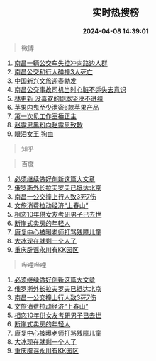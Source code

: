 <div align="center"><h2>实时热搜榜</h2><h4>2024-04-08 14:39:01</h4></div>

> 微博  

1. [南昌一辆公交车失控冲向路边人群](https://s.weibo.com/weibo?q=%23%E5%8D%97%E6%98%8C%E4%B8%80%E8%BE%86%E5%85%AC%E4%BA%A4%E8%BD%A6%E5%A4%B1%E6%8E%A7%E5%86%B2%E5%90%91%E8%B7%AF%E8%BE%B9%E4%BA%BA%E7%BE%A4%23&t=31&band_rank=1&Refer=top)<br />
2. [南昌公交和行人碰撞3人死亡](https://s.weibo.com/weibo?q=%23%E5%8D%97%E6%98%8C%E5%85%AC%E4%BA%A4%E5%92%8C%E8%A1%8C%E4%BA%BA%E7%A2%B0%E6%92%9E3%E4%BA%BA%E6%AD%BB%E4%BA%A1%23&t=31&band_rank=2&Refer=top)<br />
3. [中国新兴文旅迎春勃发](https://s.weibo.com/weibo?q=%23%E4%B8%AD%E5%9B%BD%E6%96%B0%E5%85%B4%E6%96%87%E6%97%85%E8%BF%8E%E6%98%A5%E5%8B%83%E5%8F%91%23&t=31&band_rank=3&Refer=top)<br />
4. [南昌公交事故司机当时心脏不适失去意识](https://s.weibo.com/weibo?q=%23%E5%8D%97%E6%98%8C%E5%85%AC%E4%BA%A4%E4%BA%8B%E6%95%85%E5%8F%B8%E6%9C%BA%E5%BD%93%E6%97%B6%E5%BF%83%E8%84%8F%E4%B8%8D%E9%80%82%E5%A4%B1%E5%8E%BB%E6%84%8F%E8%AF%86%23&t=31&band_rank=4&Refer=top)<br />
5. [林更新 没喜欢的剧本坚决不进组](https://s.weibo.com/weibo?q=%E6%9E%97%E6%9B%B4%E6%96%B0%20%E6%B2%A1%E5%96%9C%E6%AC%A2%E7%9A%84%E5%89%A7%E6%9C%AC%E5%9D%9A%E5%86%B3%E4%B8%8D%E8%BF%9B%E7%BB%84&t=31&band_rank=5&Refer=top)<br />
6. [苹果内鬼至少泄密6款苹果产品](https://s.weibo.com/weibo?q=%23%E8%8B%B9%E6%9E%9C%E5%86%85%E9%AC%BC%E8%87%B3%E5%B0%91%E6%B3%84%E5%AF%866%E6%AC%BE%E8%8B%B9%E6%9E%9C%E4%BA%A7%E5%93%81%23&t=31&band_rank=6&Refer=top)<br />
7. [第一次见工作室捶正主](https://s.weibo.com/weibo?q=%23%E7%AC%AC%E4%B8%80%E6%AC%A1%E8%A7%81%E5%B7%A5%E4%BD%9C%E5%AE%A4%E6%8D%B6%E6%AD%A3%E4%B8%BB%23&t=31&band_rank=7&Refer=top)<br />
8. [赵露思黑粉向赵露思致歉](https://s.weibo.com/weibo?q=%23%E8%B5%B5%E9%9C%B2%E6%80%9D%E9%BB%91%E7%B2%89%E5%90%91%E8%B5%B5%E9%9C%B2%E6%80%9D%E8%87%B4%E6%AD%89%23&t=31&band_rank=8&Refer=top)<br />
9. [眼泪女王 狗血](https://s.weibo.com/weibo?q=%E7%9C%BC%E6%B3%AA%E5%A5%B3%E7%8E%8B%20%E7%8B%97%E8%A1%80&t=31&band_rank=9&Refer=top)<br />

> 知乎  


> 百度  

1. [必须继续做好创新这篇大文章](https://www.baidu.com/s?wd=%E5%BF%85%E9%A1%BB%E7%BB%A7%E7%BB%AD%E5%81%9A%E5%A5%BD%E5%88%9B%E6%96%B0%E8%BF%99%E7%AF%87%E5%A4%A7%E6%96%87%E7%AB%A0&sa=fyb_news&rsv_dl=fyb_news)<br />
2. [俄罗斯外长拉夫罗夫已抵达北京](https://www.baidu.com/s?wd=%E4%BF%84%E7%BD%97%E6%96%AF%E5%A4%96%E9%95%BF%E6%8B%89%E5%A4%AB%E7%BD%97%E5%A4%AB%E5%B7%B2%E6%8A%B5%E8%BE%BE%E5%8C%97%E4%BA%AC&sa=fyb_news&rsv_dl=fyb_news)<br />
3. [南昌一公交撞上行人致3死7伤](https://www.baidu.com/s?wd=%E5%8D%97%E6%98%8C%E4%B8%80%E5%85%AC%E4%BA%A4%E6%92%9E%E4%B8%8A%E8%A1%8C%E4%BA%BA%E8%87%B43%E6%AD%BB7%E4%BC%A4&sa=fyb_news&rsv_dl=fyb_news)<br />
4. [文旅消费拉动经济“上春山”](https://www.baidu.com/s?wd=%E6%96%87%E6%97%85%E6%B6%88%E8%B4%B9%E6%8B%89%E5%8A%A8%E7%BB%8F%E6%B5%8E%E2%80%9C%E4%B8%8A%E6%98%A5%E5%B1%B1%E2%80%9D&sa=fyb_news&rsv_dl=fyb_news)<br />
5. [相恋10年供女友考研男子已去世](https://www.baidu.com/s?wd=%E7%9B%B8%E6%81%8B10%E5%B9%B4%E4%BE%9B%E5%A5%B3%E5%8F%8B%E8%80%83%E7%A0%94%E7%94%B7%E5%AD%90%E5%B7%B2%E5%8E%BB%E4%B8%96&sa=fyb_news&rsv_dl=fyb_news)<br />
6. [断崖式卖房的年轻人](https://www.baidu.com/s?wd=%E6%96%AD%E5%B4%96%E5%BC%8F%E5%8D%96%E6%88%BF%E7%9A%84%E5%B9%B4%E8%BD%BB%E4%BA%BA&sa=fyb_news&rsv_dl=fyb_news)<br />
7. [康复中心被曝老师打骂残障儿童](https://www.baidu.com/s?wd=%E5%BA%B7%E5%A4%8D%E4%B8%AD%E5%BF%83%E8%A2%AB%E6%9B%9D%E8%80%81%E5%B8%88%E6%89%93%E9%AA%82%E6%AE%8B%E9%9A%9C%E5%84%BF%E7%AB%A5&sa=fyb_news&rsv_dl=fyb_news)<br />
8. [大冰现在就剩一个人了](https://www.baidu.com/s?wd=%E5%A4%A7%E5%86%B0%E7%8E%B0%E5%9C%A8%E5%B0%B1%E5%89%A9%E4%B8%80%E4%B8%AA%E4%BA%BA%E4%BA%86&sa=fyb_news&rsv_dl=fyb_news)<br />
9. [重庆辟谣永川有KK园区](https://www.baidu.com/s?wd=%E9%87%8D%E5%BA%86%E8%BE%9F%E8%B0%A3%E6%B0%B8%E5%B7%9D%E6%9C%89KK%E5%9B%AD%E5%8C%BA&sa=fyb_news&rsv_dl=fyb_news)<br />

> 哔哩哔哩  

1. [必须继续做好创新这篇大文章](https://www.baidu.com/s?wd=%E5%BF%85%E9%A1%BB%E7%BB%A7%E7%BB%AD%E5%81%9A%E5%A5%BD%E5%88%9B%E6%96%B0%E8%BF%99%E7%AF%87%E5%A4%A7%E6%96%87%E7%AB%A0&sa=fyb_news&rsv_dl=fyb_news)<br />
2. [俄罗斯外长拉夫罗夫已抵达北京](https://www.baidu.com/s?wd=%E4%BF%84%E7%BD%97%E6%96%AF%E5%A4%96%E9%95%BF%E6%8B%89%E5%A4%AB%E7%BD%97%E5%A4%AB%E5%B7%B2%E6%8A%B5%E8%BE%BE%E5%8C%97%E4%BA%AC&sa=fyb_news&rsv_dl=fyb_news)<br />
3. [南昌一公交撞上行人致3死7伤](https://www.baidu.com/s?wd=%E5%8D%97%E6%98%8C%E4%B8%80%E5%85%AC%E4%BA%A4%E6%92%9E%E4%B8%8A%E8%A1%8C%E4%BA%BA%E8%87%B43%E6%AD%BB7%E4%BC%A4&sa=fyb_news&rsv_dl=fyb_news)<br />
4. [文旅消费拉动经济“上春山”](https://www.baidu.com/s?wd=%E6%96%87%E6%97%85%E6%B6%88%E8%B4%B9%E6%8B%89%E5%8A%A8%E7%BB%8F%E6%B5%8E%E2%80%9C%E4%B8%8A%E6%98%A5%E5%B1%B1%E2%80%9D&sa=fyb_news&rsv_dl=fyb_news)<br />
5. [相恋10年供女友考研男子已去世](https://www.baidu.com/s?wd=%E7%9B%B8%E6%81%8B10%E5%B9%B4%E4%BE%9B%E5%A5%B3%E5%8F%8B%E8%80%83%E7%A0%94%E7%94%B7%E5%AD%90%E5%B7%B2%E5%8E%BB%E4%B8%96&sa=fyb_news&rsv_dl=fyb_news)<br />
6. [断崖式卖房的年轻人](https://www.baidu.com/s?wd=%E6%96%AD%E5%B4%96%E5%BC%8F%E5%8D%96%E6%88%BF%E7%9A%84%E5%B9%B4%E8%BD%BB%E4%BA%BA&sa=fyb_news&rsv_dl=fyb_news)<br />
7. [康复中心被曝老师打骂残障儿童](https://www.baidu.com/s?wd=%E5%BA%B7%E5%A4%8D%E4%B8%AD%E5%BF%83%E8%A2%AB%E6%9B%9D%E8%80%81%E5%B8%88%E6%89%93%E9%AA%82%E6%AE%8B%E9%9A%9C%E5%84%BF%E7%AB%A5&sa=fyb_news&rsv_dl=fyb_news)<br />
8. [大冰现在就剩一个人了](https://www.baidu.com/s?wd=%E5%A4%A7%E5%86%B0%E7%8E%B0%E5%9C%A8%E5%B0%B1%E5%89%A9%E4%B8%80%E4%B8%AA%E4%BA%BA%E4%BA%86&sa=fyb_news&rsv_dl=fyb_news)<br />
9. [重庆辟谣永川有KK园区](https://www.baidu.com/s?wd=%E9%87%8D%E5%BA%86%E8%BE%9F%E8%B0%A3%E6%B0%B8%E5%B7%9D%E6%9C%89KK%E5%9B%AD%E5%8C%BA&sa=fyb_news&rsv_dl=fyb_news)<br />
